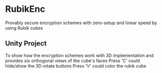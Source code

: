 # RubikEnc
Provably secure encryption schemes with zero-setup and linear speed by using Rubik cubes
## Unity Project
To show how the encryption schemes work with 3D implementation and provides six orthogonal views of the cube's faces
Press 'C' could hide/show the 3D rotate buttons
Press 'V' could color the rubik cube
